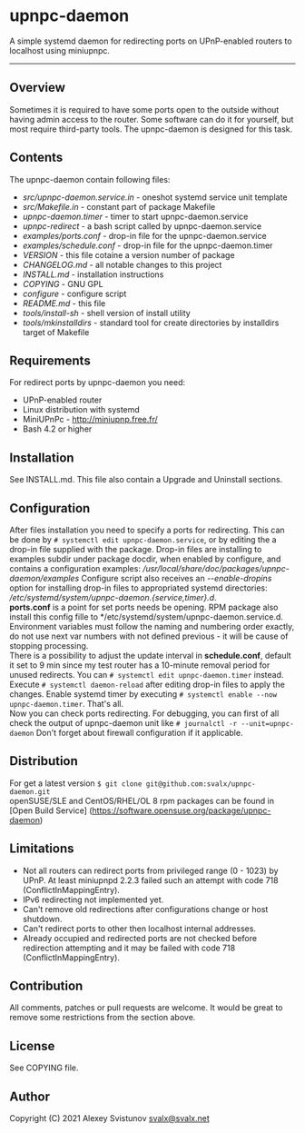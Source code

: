 # upnpc-daemon
A simple systemd daemon for redirecting ports on UPnP-enabled
routers to localhost using miniupnpc.
____

## Overview
Sometimes it is required to have some ports open to the outside
without having admin access to the router. Some software can do it for
yourself, but most require third-party tools. The upnpc-daemon is designed
for this task.

## Contents
The upnpc-daemon contain following files:
 - *src/upnpc-daemon.service.in* - oneshot systemd service unit template
 - *src/Makefile.in*             - constant part of package Makefile
 - *upnpc-daemon.timer*          - timer to start upnpc-daemon.service
 - *upnpc-redirect*              - a bash script called by upnpc-daemon.service
 - *examples/ports.conf*         - drop-in file for the upnpc-daemon.service
 - *examples/schedule.conf*      - drop-in file for the upnpc-daemon.timer
 - *VERSION*                     - this file cotaine a version number of package
 - *CHANGELOG.md*                - all notable changes to this project
 - *INSTALL.md*                  - installation instructions
 - *COPYING*                     - GNU GPL
 - *configure*                   - configure script
 - *README.md*                   - this file
 - *tools/install-sh*            - shell version of install utility 
 - *tools/mkinstalldirs*         - standard tool for create directories by
                                   installdirs target of Makefile

## Requirements
For redirect ports by upnpc-daemon you need:
 - UPnP-enabled router
 - Linux distribution with systemd
 - MiniUPnPc - http://miniupnp.free.fr/
 - Bash 4.2 or higher

## Installation
See INSTALL.md. This file also contain a Upgrade and Uninstall sections.

## Configuration
After files installation you need to specify a ports for redirecting.
This can be done by `# systemctl edit upnpc-daemon.service`, or by editing
the a drop-in file supplied with the package. Drop-in files are installing
to examples subdir under package docdir, when enabled by configure, and
contains a configuration examples:
*/usr/local/share/doc/packages/upnpc-daemon/examples*
Configure script also receives an *--enable-dropins* option for installing
drop-in files to appropriated systemd directories:
*/etc/systemd/system/upnpc-daemon.{service,timer}.d*.  
**ports.conf** is a point for set ports needs be opening. RPM package also
install this config fille to */etc/systemd/system/upnpc-daemon.service.d.  
Environment variables must follow the naming and numbering order exactly,
do not use next var numbers with not defined previous - it will be cause
of stopping processing.  
There is a possibility to adjust the update interval in **schedule.conf**,
default it set to 9 min since my test router has a 10-minute removal period
for unused redirects. You can `# systemctl edit upnpc-daemon.timer` instead.  
Execute `# systemctl daemon-reload` after editing drop-in files to apply the
changes. Enable systemd timer by executing
`# systemctl enable --now upnpc-daemon.timer`. That's all.  
Now you can check ports redirecting. For debugging, you can first of all
check the output of upnpc-daemon unit like `# journalctl -r --unit=upnpc-daemon`
Don't forget about firewall configuration if it applicable.

## Distribution
For get a latest version `$ git clone git@github.com:svalx/upnpc-daemon.git`  
openSUSE/SLE and CentOS/RHEL/OL 8 rpm packages can be found in [Open Build Service]
(https://software.opensuse.org/package/upnpc-daemon)

## Limitations
 - Not all routers can redirect ports from privileged range
(0 - 1023) by UPnP. At least miniupnpd 2.2.3 failed such an attempt
with code 718 (ConflictInMappingEntry).
 - IPv6 redirecting not implemented yet.
 - Can't remove old redirections after configurations change or host shutdown.
 - Can't redirect ports to other then localhost internal addresses.
 - Already occupied and redirected ports are not checked before redirection
attempting and it may be failed with code 718 (ConflictInMappingEntry).

## Contribution
All comments, patches or pull requests are welcome. It would be great to
remove some restrictions from the section above.

## License
See COPYING file.

## Author
Copyright (C) 2021 Alexey Svistunov <svalx@svalx.net>
